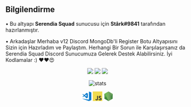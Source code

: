 ## Bilgilendirme

• Bu altyapı **Serendia Squad** sunucusu için **Stârk#9841** tarafından hazırlanmıştır.

• Arkadaşlar Merhaba v12 Discord MongoDb'li Register Botu Altyapısını Sizin için Hazırladım ve Paylaştım. Herhangi Bir Sorun ile Karşılaşırsanız da Serendia Squad Discord Sunucumuza Gelerek Destek Alabilirsiniz. İyi Kodlamalar :) ❤❤😍

<p align="center">
  <a href="https://discord.gg/Xhqq5zn2" target"blank_"><img src="https://img.shields.io/badge/discord%20-7289DA.svg?&style=for-the-badge&logo=discord&logoColor=white"></a>
  <a href="https://github.com/starkbeyjs" target"blank_"><img src="https://img.shields.io/badge/GitHub%20-191717.svg?&style=for-the-badge&logo=github&logoColor=white"></a>
    <a href="https://github.com/serendiasquad" target"blank_"><img src="https://img.shields.io/badge/GitHub%20-191717.svg?&style=for-the-badge&logo=github&logoColor=white"></a>
</p>

<p align="center">
  <img src="https://github-readme-stats.vercel.app/api?username=starkbeyjs&count_private=true&show_icons=true&theme=purple&hide_border=true" width="%100" height="150px" alt="stats" />
</p>

<div align="center">
<img align="center" alt="Visual Studio Code" width="26px" src="https://raw.githubusercontent.com/github/explore/80688e429a7d4ef2fca1e82350fe8e3517d3494d/topics/visual-studio-code/visual-studio-code.png"/>
<img align="center" alt="JavaScript" width="26px" src="https://raw.githubusercontent.com/github/explore/80688e429a7d4ef2fca1e82350fe8e3517d3494d/topics/javascript/javascript.png"/>
<img align="center" alt="Node.js" width="26px" src="https://raw.githubusercontent.com/github/explore/80688e429a7d4ef2fca1e82350fe8e3517d3494d/topics/nodejs/nodejs.png" />
</div>
